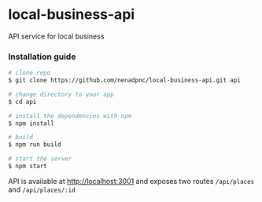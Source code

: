 # local-business-api
API service for local business

### Installation guide

```bash
# clone repo
$ git clone https://github.com/nenadpnc/local-business-api.git api

# change directory to your app
$ cd api

# install the dependencies with npm
$ npm install

# build
$ npm run build

# start the server
$ npm start
```
API is available at [http://localhost:3001](http://localhost:3001) and exposes two routes `/api/places` and `/api/places/:id`
